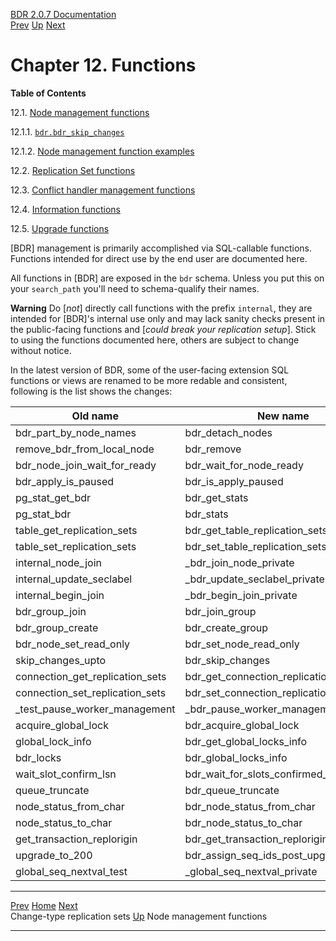   [BDR 2.0.7 Documentation](README.md)                                                                                          
  [Prev](replication-sets-changetype.md "Change-type replication sets")   [Up](manual.md)        [Next](functions-node-mgmt.md "Node management functions")  


# Chapter 12. Functions

**Table of Contents**

12.1. [Node management functions](functions-node-mgmt.md)

12.1.1.
[`bdr.bdr_skip_changes`](functions-node-mgmt.md#FUNCTION-BDR-SKIP-CHANGES)

12.1.2. [Node management function
examples](functions-node-mgmt.md#FUNCTIONS-NODE-MGMT-EXAMPLES)

12.2. [Replication Set functions](functions-replication-sets.md)

12.3. [Conflict handler management
functions](functions-conflict-handlers.md)

12.4. [Information functions](functions-information.md)

12.5. [Upgrade functions](functions-upgrade.md)

[BDR] management is primarily accomplished via
SQL-callable functions. Functions intended for direct use by the end
user are documented here.

All functions in [BDR] are exposed in the `bdr`
schema. Unless you put this on your `search_path` you\'ll need
to schema-qualify their names.

  **Warning**
  Do [*not*] directly call functions with the prefix `internal`, they are intended for [BDR]\'s internal use only and may lack sanity checks present in the public-facing functions and [*could break your replication setup*]. Stick to using the functions documented here, others are subject to change without notice.

In the latest version of BDR, some of the user-facing extension SQL functions or views are renamed to be more redable and consistent, following is the list shows the changes:

| Old name                        | New name                               |
|---------------------------------|----------------------------------------|
| bdr_part_by_node_names          | bdr_detach_nodes                       |
| remove_bdr_from_local_node      | bdr_remove                             |
| bdr_node_join_wait_for_ready    | bdr_wait_for_node_ready                |
| bdr_apply_is_paused             | bdr_is_apply_paused                    |
| pg_stat_get_bdr                 | bdr_get_stats                          |
| pg_stat_bdr                     | bdr_stats                              |
| table_get_replication_sets      | bdr_get_table_replication_sets         |
| table_set_replication_sets      | bdr_set_table_replication_sets         |
| internal_node_join              | _bdr_join_node_private                 |
| internal_update_seclabel        | _bdr_update_seclabel_private           |
| internal_begin_join             | _bdr_begin_join_private                |
| bdr_group_join                  | bdr_join_group                         |
| bdr_group_create                | bdr_create_group                       |
| bdr_node_set_read_only          | bdr_set_node_read_only                 |
| skip_changes_upto               | bdr_skip_changes                       |
| connection_get_replication_sets | bdr_get_connection_replication_sets    |
| connection_set_replication_sets | bdr_set_connection_replication_sets    |
| _test_pause_worker_management   | _bdr_pause_worker_management_private   |
| acquire_global_lock             | bdr_acquire_global_lock                |
| global_lock_info                | bdr_get_global_locks_info              |
| bdr_locks                       | bdr_global_locks_info              |
| wait_slot_confirm_lsn           | bdr_wait_for_slots_confirmed_flush_lsn |
| queue_truncate                  | bdr_queue_truncate                     |
| node_status_from_char           | bdr_node_status_from_char              |
| node_status_to_char             | bdr_node_status_to_char                |
| get_transaction_replorigin      | bdr_get_transaction_replorigin         |
| upgrade_to_200                  | bdr_assign_seq_ids_post_upgrade        |
| global_seq_nextval_test         | _global_seq_nextval_private            |

  --------------------------------------------------------- ----------------------------------- -------------------------------------------------
  [Prev](replication-sets-changetype.md)    [Home](README.md)    [Next](functions-node-mgmt.md)  
  Change-type replication sets                               [Up](manual.md)                           Node management functions
  --------------------------------------------------------- ----------------------------------- -------------------------------------------------
